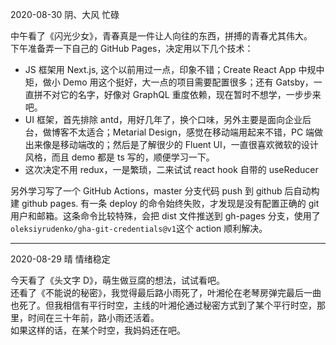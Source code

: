 2020-08-30 阴、大风 忙碌

中午看了《闪光少女》，青春真是一件让人向往的东西，拼搏的青春尤其伟大。  
下午准备弄一下自己的 GitHub Pages，决定用以下几个技术：

- JS 框架用 Next.js, 这个以前用过一点，印象不错；Create React App 中规中矩，做小 Demo 用这个挺好，大一点的项目需要配置很多；还有 Gatsby，一直拼不对它的名字，好像对 GraphQL 重度依赖，现在暂时不想学，一步步来吧。
- UI 框架，首先排除 antd，用好几年了，换个口味，另外主要是面向企业后台，做博客不太适合；Metarial Design，感觉在移动端用起来不错，PC 端做出来像是移动端改的；然后是了解很少的 Fluent UI，一直很喜欢微软的设计风格，而且 demo 都是 ts 写的，顺便学习一下。
- 这次决定不用 redux，一是繁琐，二来试试 react hook 自带的 useReducer

另外学习写了一个 GitHub Actions，master 分支代码 push 到 github 后自动构建 github pages. 有一条 deploy 的命令始终失败，才发现是没有配置正确的 git 用户和邮箱。这条命令比较特殊，会把 dist 文件推送到 gh-pages 分支，使用了`oleksiyrudenko/gha-git-credentials@v1`这个 action 顺利解决。

---

2020-08-29 晴 情绪稳定

今天看了《头文字 D》，萌生做豆腐的想法，试试看吧。  
还看了《不能说的秘密》，我觉得最后路小雨死了，叶湘伦在老琴房弹完最后一曲也死了。但我相信有平行时空，主线的叶湘伦通过秘密方式到了某个平行时空，那里，时间在三十年前，路小雨还活着。  
如果这样的话，在某个时空，我妈妈还在吧。
